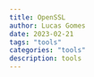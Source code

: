 ```yaml
---
title: OpenSSL
author: Lucas Gomes
date: 2023-02-21
tags: "tools"
categories: "tools"
description: tools
---
```

